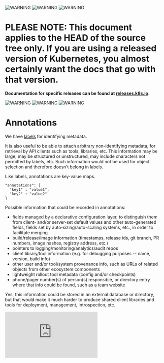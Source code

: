 <!-- BEGIN MUNGE: UNVERSIONED_WARNING -->

<!-- BEGIN STRIP_FOR_RELEASE -->

![WARNING](http://kubernetes.io/img/warning.png)
![WARNING](http://kubernetes.io/img/warning.png)
![WARNING](http://kubernetes.io/img/warning.png)

<h1>PLEASE NOTE: This document applies to the HEAD of the source
tree only. If you are using a released version of Kubernetes, you almost
certainly want the docs that go with that version.</h1>

<strong>Documentation for specific releases can be found at
[releases.k8s.io](http://releases.k8s.io).</strong>

![WARNING](http://kubernetes.io/img/warning.png)
![WARNING](http://kubernetes.io/img/warning.png)
![WARNING](http://kubernetes.io/img/warning.png)

<!-- END STRIP_FOR_RELEASE -->

<!-- END MUNGE: UNVERSIONED_WARNING -->
# Annotations

We have [labels](labels.md) for identifying metadata.

It is also useful to be able to attach arbitrary non-identifying metadata, for retrieval by API clients such as tools, libraries, etc. This information may be large, may be structured or unstructured, may include characters not permitted by labels, etc. Such information would not be used for object selection and therefore doesn't belong in labels.

Like labels, annotations are key-value maps.
```
"annotations": {
  "key1" : "value1",
  "key2" : "value2"
}
```

Possible information that could be recorded in annotations:

* fields managed by a declarative configuration layer, to distinguish them from client- and/or server-set default values and other auto-generated fields, fields set by auto-sizing/auto-scaling systems, etc., in order to facilitate merging
* build/release/image information (timestamps, release ids, git branch, PR numbers, image hashes, registry address, etc.)
* pointers to logging/monitoring/analytics/audit repos
* client library/tool information (e.g. for debugging purposes -- name, version, build info)
* other user and/or tool/system provenance info, such as URLs of related objects from other ecosystem components
* lightweight rollout tool metadata (config and/or checkpoints)
* phone/pager number(s) of person(s) responsible, or directory entry where that info could be found, such as a team website

Yes, this information could be stored in an external database or directory, but that would make it much harder to produce shared client libraries and tools for deployment, management, introspection, etc.


<!-- BEGIN MUNGE: GENERATED_ANALYTICS -->
[![Analytics](https://kubernetes-site.appspot.com/UA-36037335-10/GitHub/docs/user-guide/annotations.md?pixel)]()
<!-- END MUNGE: GENERATED_ANALYTICS -->
